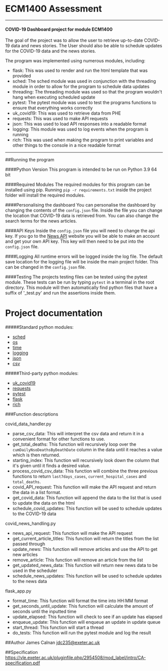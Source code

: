 # ECM1400 Assessment

---

#### COVID-19 Dashboard project for module ECM1400

 The goal of the project was to allow the user to retrieve up-to-date COVID-19 data and news stories.
 The User should also be able to schedule updates for the COVID-19 data and the news stories.
 
 The program was implemented using numerous modules, including:
 - flask: This was used to render and run the html template that was provided
 - sched: The sched module was used in conjunction with the threading module in order to 
 allow for the program to schedule data updates
 - threading: The threading module was used so that the program wouldn't hang when executing
 scheduled update
 - pytest: The pytest module was used to test the programs functions to ensure that everything
 works correctly
 - uk_covid19: This was used to retrieve data from PHE
 - requests: This was used to make API requests
 - json: This was used to load API responses into a readable format
 - logging: This module was used to log events when the program is running
 - rich: This was used when making the program to print variables and other
 things to the console in a nice readable format

---

 ##Running the program

 ####Python Version
 This program is intended to be run on Python 3.9 64 bit

 ####Required Modules
 The required modules for this program can be installed using pip.
 Running `pip -r requirements.txt` inside the project folder will install
 the required modules.

 ####Personalising the dashboard
 You can personalise the dashboard by changing the contents of the `config.json` file.
 Inside the file you can change the location that COVID-19 data is retrieved from.
 You can also change the search terms for the news articles.

 ####API Keys
 Inside the `config.json` file you will need to change the api key.
 If you go to the [News API](https://newsapi.org/) website you will be able to make
 an account and get your own API key. This key will then need to be put into the 
 `config.json` file.

 ####Logging
 All runtime errors will be logged inside the log file. The default save location for the logging
 file will be inside the main project folder. This can be changed in the `config.json` file.

 ####Testing
 The projects testing files can be tested using the pytest module. These tests can be run 
 by typing `pytest` in a terminal in the root directory. This module will then automatically
 find python files that have a suffix of '_test.py' and run the assertions inside them.

 # Project documentation
 #####Standard python modules:
 - [sched](https://docs.python.org/3/library/sched.html)
 - [os](https://docs.python.org/3/library/os.html)
 - [time](https://docs.python.org/3/library/time.html)
 - [logging](https://docs.python.org/3/library/logging.html)
 - [json](https://docs.python.org/3/library/json.html)
 - [csv](https://docs.python.org/3/library/csv.html)

 #####Third-party python modules:
 - [uk_covid19](https://publichealthengland.github.io/coronavirus-dashboard-api-python-sdk/)
 - [requests](https://pypi.org/project/requests/)
 - [pytest](https://docs.pytest.org/en/6.2.x/)
 - [flask](https://flask.palletsprojects.com/en/2.0.x/)
 - [rich](https://github.com/willmcgugan/rich)

 ###Function descriptions

 covid_data_handler.py
 - parse_csv_data: This will interpret the csv data and return it in 
 a convenient format for other functions to use.
 - get_total_deaths: This function will recursively loop over the `cumDailyNsoDeathsByDeathDate` column
 in the data until it reaches a value which is then returned.
 - starting_index: This function will recursively look down the column that
 it's given until it finds a desired value.
 - process_covid_csv_data: This function will combine the three previous functions
 to return `last7days_cases`, `current_hospital_cases` and `total_deaths`.
 - covid_API_request: This function will make the API request and return
 the data in a list format.
 - get_covid_data: This function will append the data to the list that is used
 to update the data on the html
 - schedule_covid_updates: This function will be used to schedule updates to the COVID-19 data
 
 covid_news_handling.py
 - news_api_request: This function will make the API request
 - get_current_article_titles: This function will return the titles from the list passed through
 - update_news: This function will remove articles and use the API to get new articles
 - remove_article: This function will remove an article from the list
 - get_updated_news_data: This function will return new news data to be used in the scheduler
 - schedule_news_updates: This function will be used to schedule updates to the news data

 flask_app.py
 - format_time: This function will format the time into HH:MM format
 - get_seconds_until_update: This function will calculate the amount of seconds
 until the inputted time
 - update_elapsed: This function will check to see if an update has elapsed
 - enqueue_update: This function will enqueue an update in update queue
 - start_thread: This function will start a thread
 - do_tests: This function will run the pytest module and log the result
 
 ##Author
 James Calnan
 jdc235@exeter.ac.uk
 
 ##Specification
 https://vle.exeter.ac.uk/pluginfile.php/2954508/mod_label/intro/CA-specification.pdf
 
